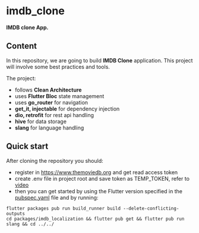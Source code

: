 # imdb_clone

**IMDB clone App.**

## Content

In this repository, we are going to build **IMDB Clone** application. This project will involve some best practices and tools.

The project:
- follows **Clean Architecture** 
- uses **Flutter Bloc** state management
- uses **go_router** for navigation
- **get_it, injectable** for dependency injection
- **dio, retrofit** for rest api handling
- **hive** for data storage
- **slang** for language handling

## Quick start

After cloning the repository you should:
- register in https://www.themoviedb.org and get read access token
- create .env file in project root and save token as TEMP_TOKEN, refer to [video](https://youtu.be/MseP-BXzSuc?t=90)
- then you can get started by using the Flutter version specified in
the [pubspec.yaml](pubspec.yaml) file and by running:

```
flutter packages pub run build_runner build --delete-conflicting-outputs
cd packages/imdb_localization && flutter pub get && flutter pub run slang && cd ../../
```


